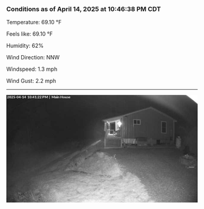 ### Conditions as of April 14, 2025 at 10:46:38 PM CDT 

Temperature: 69.10 &deg;F

Feels like: 69.10 &deg;F

Humidity: 62%

Wind Direction: NNW

Windspeed: 1.3 mph

Wind Gust: 2.2 mph

---

<img src="./images/latest.jpeg"/>


